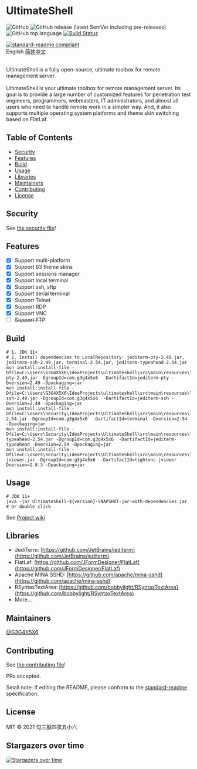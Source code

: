 # UltimateShell

![GitHub](https://img.shields.io/github/license/g3g4x5x6/ultimateshell)
![GitHub release (latest SemVer including pre-releases)](https://img.shields.io/github/v/release/g3g4x5x6/ultimateshell?include_prereleases)
![GitHub top language](https://img.shields.io/github/languages/top/g3g4x5x6/ultimateshell)
[![Build Status](https://app.travis-ci.com/G3G4X5X6/ultimateshell.svg?branch=main)](https://app.travis-ci.com/G3G4X5X6/ultimateshell)
<!-- ![GitHub tag (latest by date)](https://img.shields.io/github/v/tag/g3g4x5x6/ultimateshell) -->
<!-- ![GitHub all releases](https://img.shields.io/github/downloads/g3g4x5x6/ultimateshell/total) -->
<!-- ![GitHub last commit](https://img.shields.io/github/last-commit/g3g4x5x6/ultimateshell) -->

[![standard-readme compliant](https://img.shields.io/badge/standard--readme-OK-green.svg?style=flat-square)](https://github.com/RichardLitt/standard-readme)
<br>
English [简体中文](doc/README_zh-CH.md)

<br>
UltimateShell is a fully open-source, ultimate toolbox for remote management server.
<br><br>
UltimateShell is your ultimate toolbox for remote management server.
Its goal is to provide a large number of customized features for penetration test engineers, programmers, webmasters, IT administrators, and almost all users who need to handle remote work in a simpler way.
And, it also supports multiple operating system platforms and theme skin switching based on FlatLaf.

## Table of Contents

- [Security](#security)
- [Features](#Features)
- [Build](#build)
- [Usage](#usage)
- [Libraries](#Libraries)
- [Maintainers](#maintainers)
- [Contributing](#contributing)
- [License](#license)

## Security
See [the security file](SECURITY.md)!

## Features

- [x] Support multi-platform
- [x] Support 63 theme skins
- [x] Support sessions manager
- [x] Support local terminal
- [x] Support ssh, sftp
- [x] Support serial terminal
- [x] Support Telnet
- [x] Support RDP
- [x] Support VNC
- [ ] <del>Support FTP</del>

## Build

```
# 1. JDK 11+
# 2. Install dependencies to LocalRepository: jediterm-pty-2.49.jar, jediterm-ssh-2.49.jar, terminal-2.54.jar, jediterm-typeahead-2.54.jar
mvn install:install-file -Dfile=C:\Users\G3G4X5X6\IdeaProjects\ultimateshell\src\main\resources\libs/jediterm-pty-2.49.jar -DgroupId=com.g3g4x5x6  -DartifactId=jediterm-pty -Dversion=2.49 -Dpackaging=jar
mvn install:install-file -Dfile=C:\Users\G3G4X5X6\IdeaProjects\ultimateshell\src\main\resources\libs/jediterm-ssh-2.49.jar -DgroupId=com.g3g4x5x6  -DartifactId=jediterm-ssh -Dversion=2.49 -Dpackaging=jar
mvn install:install-file -Dfile=C:\Users\Security\IdeaProjects\UltimateShell\src\main\resources\libs/terminal-2.54.jar -DgroupId=com.g3g4x5x6  -DartifactId=terminal -Dversion=2.54 -Dpackaging=jar
mvn install:install-file -Dfile=C:\Users\Security\IdeaProjects\UltimateShell\src\main\resources\libs/jediterm-typeahead-2.54.jar -DgroupId=com.g3g4x5x6  -DartifactId=jediterm-typeahead -Dversion=2.54 -Dpackaging=jar
mvn install:install-file -Dfile=C:\Users\Security\IdeaProjects\UltimateShell\src\main\resources\libs/tightvnc-jviewer.jar -DgroupId=com.g3g4x5x6  -DartifactId=tightvnc-jviewer -Dversion=2.8.3 -Dpackaging=jar 
```

## Usage

```
# JDK 11+ 
java -jar UltimateShell-${version}-SNAPSHOT-jar-with-dependencies.jar
# Or double click
```
See [Project wiki](https://github.com/G3G4X5X6/ultimateshell/wiki)

## Libraries
- JediTerm: [https://github.com/JetBrains/jediterm](https://github.com/JetBrains/jediterm)
- FlatLaf: [https://github.com/JFormDesigner/FlatLaf](https://github.com/JFormDesigner/FlatLaf)
- Apache MINA SSHD: [https://github.com/apache/mina-sshd](https://github.com/apache/mina-sshd)
- RSyntaxTextArea: [https://github.com/bobbylight/RSyntaxTextArea](https://github.com/bobbylight/RSyntaxTextArea)
- More...


## Maintainers

[@G3G4X5X6](https://github.com/G3G4X5X6)

## Contributing

See [the contributing file](contributing.md)!

PRs accepted.

Small note: If editing the README, please conform to the [standard-readme](https://github.com/RichardLitt/standard-readme) specification.

## License

MIT © 2021 勾三股四弦五小六


## Stargazers over time

[![Stargazers over time](https://starchart.cc/G3G4X5X6/ultimateshell.svg)](https://starchart.cc/G3G4X5X6/ultimateshell)

